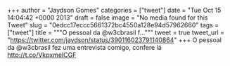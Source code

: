 
+++
author = "Jaydson Gomes"
categories = ["tweet"]
date = "Tue Oct 15 14:04:42 +0000 2013"
draft = false
image = "No media found for this Tweet"
slug = "0edcc17eccc5661372bc4550a128e94d57962660"
tags = ["tweet"]
title = """O pessoal da @w3cbrasil f..."""
tweet = true
tweet_url = "https://twitter.com/jaydson/status/390116023791140864"
+++
O pessoal da @w3cbrasil fez uma entrevista comigo, confere lá http://t.co/VkpxmeICGF
